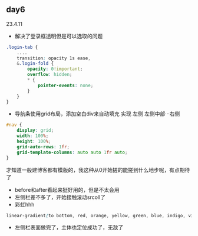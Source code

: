 ## day6
23.4.11
* 解决了登录框透明但是可以选取的问题
```css
.login-tab {
    ....
    transition: opacity 1s ease,
    &.login-fold {
        opacity: 0!important;
        overflow: hidden;
        * {
            pointer-events: none;  
        }
    }
}
```
* 导航条使用grid布局，添加空白div来自动填充 实现 左侧 左侧中部···右侧
```css
#nav {
    display: grid;
    width: 100%;
    height: 100%;
    grid-auto-rows: 1fr;
    grid-template-columns: auto auto 1fr auto;
}
```
才知道一般建博客都有模版的，我这种从0开始搓的能搓到什么地步呢，有点期待了

* before和after看起来挺好用的，但是不太会用
* 左侧栏差不多了，开始接触滚动srcoll了
* 彩虹hhh
```css
linear-gradient(to bottom, red, orange, yellow, green, blue, indigo, violet);
```
* 左侧栏表面做完了，主体也定位成功了，无敌了